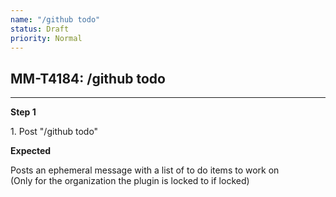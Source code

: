 ```yaml
---
name: "/github todo"
status: Draft
priority: Normal
---
```


## MM-T4184: /github todo

---

**Step 1**

1\. Post "/github todo"

**Expected**

Posts an ephemeral message with a list of to do items to work on\
(Only for the organization the plugin is locked to if locked)
